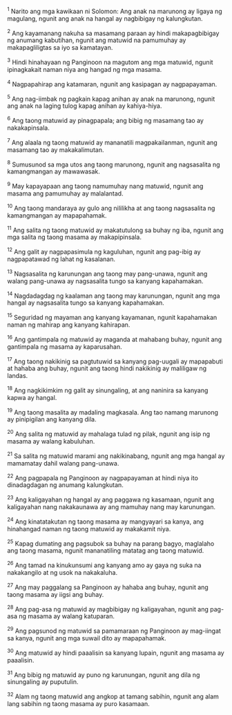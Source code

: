 <sup>1</sup>
Narito ang mga kawikaan ni Solomon: Ang anak na marunong ay ligaya ng magulang, ngunit ang anak na hangal ay nagbibigay ng kalungkutan. 

<sup>2</sup>
Ang kayamanang nakuha sa masamang paraan ay hindi makapagbibigay ng anumang kabutihan, ngunit ang matuwid na pamumuhay ay makapagliligtas sa iyo sa kamatayan. 

<sup>3</sup>
Hindi hinahayaan ng Panginoon na magutom ang mga matuwid, ngunit ipinagkakait naman niya ang hangad ng mga masama. 

<sup>4</sup>
Nagpapahirap ang katamaran, ngunit ang kasipagan ay nagpapayaman. 

<sup>5</sup>
Ang nag-iimbak ng pagkain kapag anihan ay anak na marunong, ngunit ang anak na laging tulog kapag anihan ay kahiya-hiya. 

<sup>6</sup>
Ang taong matuwid ay pinagpapala; ang bibig ng masamang tao ay nakakapinsala. 

<sup>7</sup>
Ang alaala ng taong matuwid ay mananatili magpakailanman, ngunit ang masamang tao ay makakalimutan. 

<sup>8</sup>
Sumusunod sa mga utos ang taong marunong, ngunit ang nagsasalita ng kamangmangan ay mawawasak. 

<sup>9</sup>
May kapayapaan ang taong namumuhay nang matuwid, ngunit ang masama ang pamumuhay ay malalantad. 

<sup>10</sup>
Ang taong mandaraya ay gulo ang nililikha at ang taong nagsasalita ng kamangmangan ay mapapahamak. 

<sup>11</sup>
Ang salita ng taong matuwid ay makatutulong sa buhay ng iba, ngunit ang mga salita ng taong masama ay makapipinsala. 

<sup>12</sup>
Ang galit ay nagpapasimula ng kaguluhan, ngunit ang pag-ibig ay nagpapatawad ng lahat ng kasalanan. 

<sup>13</sup>
Nagsasalita ng karunungan ang taong may pang-unawa, ngunit ang walang pang-unawa ay nagsasalita tungo sa kanyang kapahamakan. 

<sup>14</sup>
Nagdadagdag ng kaalaman ang taong may karunungan, ngunit ang mga hangal ay nagsasalita tungo sa kanyang kapahamakan. 

<sup>15</sup>
Seguridad ng mayaman ang kanyang kayamanan, ngunit kapahamakan naman ng mahirap ang kanyang kahirapan. 

<sup>16</sup>
Ang gantimpala ng matuwid ay maganda at mahabang buhay, ngunit ang gantimpala ng masama ay kaparusahan. 

<sup>17</sup>
Ang taong nakikinig sa pagtutuwid sa kanyang pag-uugali ay mapapabuti at hahaba ang buhay, ngunit ang taong hindi nakikinig ay maliligaw ng landas. 

<sup>18</sup>
Ang nagkikimkim ng galit ay sinungaling, at ang naninira sa kanyang kapwa ay hangal. 

<sup>19</sup>
Ang taong masalita ay madaling magkasala. Ang tao namang marunong ay pinipigilan ang kanyang dila. 

<sup>20</sup>
Ang salita ng matuwid ay mahalaga tulad ng pilak, ngunit ang isip ng masama ay walang kabuluhan. 

<sup>21</sup>
Sa salita ng matuwid marami ang nakikinabang, ngunit ang mga hangal ay mamamatay dahil walang pang-unawa. 

<sup>22</sup>
Ang pagpapala ng Panginoon ay nagpapayaman at hindi niya ito dinadagdagan ng anumang kalungkutan. 

<sup>23</sup>
Ang kaligayahan ng hangal ay ang paggawa ng kasamaan, ngunit ang kaligayahan nang nakakaunawa ay ang mamuhay nang may karunungan. 

<sup>24</sup>
Ang kinatatakutan ng taong masama ay mangyayari sa kanya, ang hinahangad naman ng taong matuwid ay makakamit niya. 

<sup>25</sup>
Kapag dumating ang pagsubok sa buhay na parang bagyo, maglalaho ang taong masama, ngunit mananatiling matatag ang taong matuwid. 

<sup>26</sup>
Ang tamad na kinukunsumi ang kanyang amo ay gaya ng suka na nakakangilo at ng usok na nakakaluha. 

<sup>27</sup>
Ang may paggalang sa Panginoon ay hahaba ang buhay, ngunit ang taong masama ay iigsi ang buhay. 

<sup>28</sup>
Ang pag-asa ng matuwid ay magbibigay ng kaligayahan, ngunit ang pag-asa ng masama ay walang katuparan. 

<sup>29</sup>
Ang pagsunod ng matuwid sa pamamaraan ng Panginoon ay mag-iingat sa kanya, ngunit ang mga suwail dito ay mapapahamak. 

<sup>30</sup>
Ang matuwid ay hindi paaalisin sa kanyang lupain, ngunit ang masama ay paaalisin. 

<sup>31</sup>
Ang bibig ng matuwid ay puno ng karunungan, ngunit ang dila ng sinungaling ay puputulin. 

<sup>32</sup>
Alam ng taong matuwid ang angkop at tamang sabihin, ngunit ang alam lang sabihin ng taong masama ay puro kasamaan.